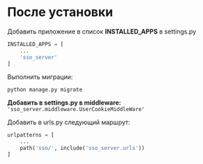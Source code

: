 # После установки

Добавить приложение в список **INSTALLED_APPS** в settings.py
```python
INSTALLED_APPS = [
    ...
    'sso_server'
]
```

Выполнить миграции:
```shell
python manage.py migrate
```

**Добавить в settings.py в middleware:**
```'sso_server.middleware.UserCookieMiddleWare'```

Добавить в urls.py следующий маршрут:

```python
urlpatterns = [
    ...
    path('sso/', include('sso_server.urls'))
]
```